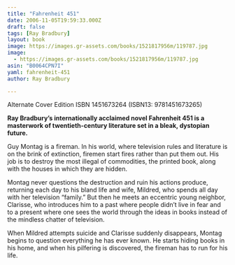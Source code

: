 ```yaml
---
title: "Fahrenheit 451"
date: 2006-11-05T19:59:33.000Z
draft: false
tags: [Ray Bradbury]
layout: book
image: https://images.gr-assets.com/books/1521817956m/119787.jpg
image: 
  - https://images.gr-assets.com/books/1521817956m/119787.jpg
asin: "B0064CPN7I"
yaml: fahrenheit-451
author: Ray Bradbury

---
```


Alternate Cover Edition ISBN 1451673264 (ISBN13: 9781451673265)  
  
**Ray Bradbury’s internationally acclaimed novel Fahrenheit 451 is a masterwork of twentieth-century literature set in a bleak, dystopian future.**   
  
Guy Montag is a fireman. In his world, where television rules and literature is on the brink of extinction, firemen start fires rather than put them out. His job is to destroy the most illegal of commodities, the printed book, along with the houses in which they are hidden.   
  
Montag never questions the destruction and ruin his actions produce, returning each day to his bland life and wife, Mildred, who spends all day with her television “family.” But then he meets an eccentric young neighbor, Clarisse, who introduces him to a past where people didn’t live in fear and to a present where one sees the world through the ideas in books instead of the mindless chatter of television.   
  
When Mildred attempts suicide and Clarisse suddenly disappears, Montag begins to question everything he has ever known. He starts hiding books in his home, and when his pilfering is discovered, the fireman has to run for his life.